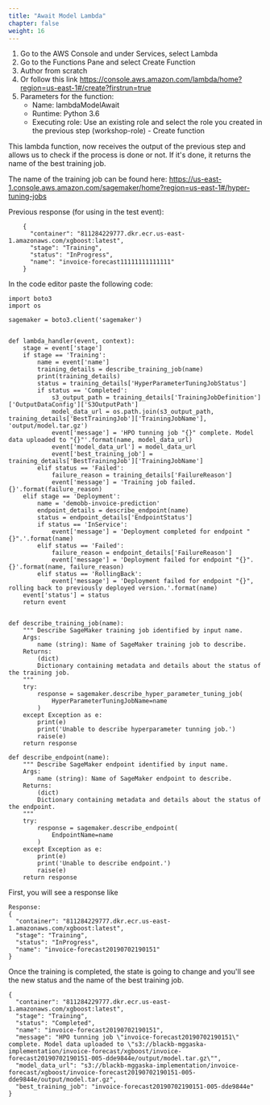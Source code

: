 ```yaml
---
title: "Await Model Lambda"
chapter: false
weight: 16
---
```


1. Go to the AWS Console and under Services, select Lambda
2. Go to the Functions Pane and select Create Function
3. Author from scratch
4. Or follow this link https://console.aws.amazon.com/lambda/home?region=us-east-1#/create?firstrun=true
5. Parameters for the function:
    * Name: lambdaModelAwait
    * Runtime: Python 3.6
    * Executing role: Use an existing role and select the role you created in the previous step (workshop-role) - Create function

This lambda function, now receives the output of the previous step and allows us to check if the process is done or not. 
If it's done, it returns the name of the best training job.

The name of the training job can be found here:  https://us-east-1.console.aws.amazon.com/sagemaker/home?region=us-east-1#/hyper-tuning-jobs

Previous response (for using in the test event):
```
    {
      "container": "811284229777.dkr.ecr.us-east-1.amazonaws.com/xgboost:latest",
      "stage": "Training",
      "status": "InProgress",
      "name": "invoice-forecast11111111111111"
    }
```
In the code editor paste the following code:

```
import boto3
import os

sagemaker = boto3.client('sagemaker')


def lambda_handler(event, context):
    stage = event['stage']
    if stage == 'Training':
        name = event['name']
        training_details = describe_training_job(name)
        print(training_details)
        status = training_details['HyperParameterTuningJobStatus']
        if status == 'Completed':
            s3_output_path = training_details['TrainingJobDefinition']['OutputDataConfig']['S3OutputPath']
            model_data_url = os.path.join(s3_output_path, training_details['BestTrainingJob']['TrainingJobName'], 'output/model.tar.gz')
            event['message'] = 'HPO tunning job "{}" complete. Model data uploaded to "{}"'.format(name, model_data_url)
            event['model_data_url'] = model_data_url
            event['best_training_job'] = training_details['BestTrainingJob']['TrainingJobName']
        elif status == 'Failed':
            failure_reason = training_details['FailureReason']
            event['message'] = 'Training job failed. {}'.format(failure_reason)
    elif stage == 'Deployment':
        name = 'demobb-invoice-prediction'
        endpoint_details = describe_endpoint(name)
        status = endpoint_details['EndpointStatus']
        if status == 'InService':
            event['message'] = 'Deployment completed for endpoint "{}".'.format(name)
        elif status == 'Failed':
            failure_reason = endpoint_details['FailureReason']
            event['message'] = 'Deployment failed for endpoint "{}". {}'.format(name, failure_reason)
        elif status == 'RollingBack':
            event['message'] = 'Deployment failed for endpoint "{}", rolling back to previously deployed version.'.format(name)
    event['status'] = status
    return event


def describe_training_job(name):
    """ Describe SageMaker training job identified by input name.
    Args:
        name (string): Name of SageMaker training job to describe.
    Returns:
        (dict)
        Dictionary containing metadata and details about the status of the training job.
    """
    try:
        response = sagemaker.describe_hyper_parameter_tuning_job(
            HyperParameterTuningJobName=name
        )
    except Exception as e:
        print(e)
        print('Unable to describe hyperparameter tunning job.')
        raise(e)
    return response

def describe_endpoint(name):
    """ Describe SageMaker endpoint identified by input name.
    Args:
        name (string): Name of SageMaker endpoint to describe.
    Returns:
        (dict)
        Dictionary containing metadata and details about the status of the endpoint.
    """
    try:
        response = sagemaker.describe_endpoint(
            EndpointName=name
        )
    except Exception as e:
        print(e)
        print('Unable to describe endpoint.')
        raise(e)
    return response
```
First, you will see a response like
```
Response:
{
  "container": "811284229777.dkr.ecr.us-east-1.amazonaws.com/xgboost:latest",
  "stage": "Training",
  "status": "InProgress",
  "name": "invoice-forecast20190702190151"
}
```
Once the training is completed, the state is going to change and you'll see the new status and the name of the best training job.
```
{
  "container": "811284229777.dkr.ecr.us-east-1.amazonaws.com/xgboost:latest",
  "stage": "Training",
  "status": "Completed",
  "name": "invoice-forecast20190702190151",
  "message": "HPO tunning job \"invoice-forecast20190702190151\" complete. Model data uploaded to \"s3://blackb-mggaska-implementation/invoice-forecast/xgboost/invoice-forecast20190702190151-005-dde9844e/output/model.tar.gz\"",
  "model_data_url": "s3://blackb-mggaska-implementation/invoice-forecast/xgboost/invoice-forecast20190702190151-005-dde9844e/output/model.tar.gz",
  "best_training_job": "invoice-forecast20190702190151-005-dde9844e"
}
```
